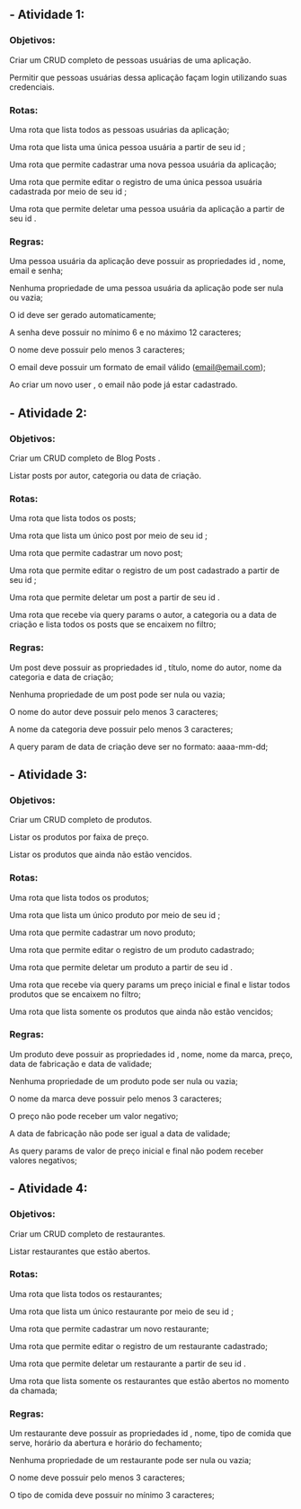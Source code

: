 ## - Atividade 1:

### Objetivos:

Criar um CRUD completo de pessoas usuárias de uma aplicação.

Permitir que pessoas usuárias dessa aplicação façam login utilizando suas credenciais.

### Rotas:

Uma rota que lista todos as pessoas usuárias da aplicação;

Uma rota que lista uma única pessoa usuária a partir de seu id ;

Uma rota que permite cadastrar uma nova pessoa usuária da aplicação;

Uma rota que permite editar o registro de uma única pessoa usuária cadastrada por meio de seu id ;

Uma rota que permite deletar uma pessoa usuária da aplicação a partir de seu id .

### Regras:

Uma pessoa usuária da aplicação deve possuir as propriedades id , nome, email e senha;

Nenhuma propriedade de uma pessoa usuária da aplicação pode ser nula ou vazia;

O id deve ser gerado automaticamente;

A senha deve possuir no mínimo 6 e no máximo 12 caracteres;

O nome deve possuir pelo menos 3 caracteres;

O email deve possuir um formato de email válido (email@email.com);

Ao criar um novo user , o email não pode já estar cadastrado.

## - Atividade 2:

### Objetivos:

Criar um CRUD completo de Blog Posts .

Listar posts por autor, categoria ou data de criação.

### Rotas:

Uma rota que lista todos os posts;

Uma rota que lista um único post por meio de seu id ;

Uma rota que permite cadastrar um novo post;

Uma rota que permite editar o registro de um post cadastrado a partir de seu id ;

Uma rota que permite deletar um post a partir de seu id .

Uma rota que recebe via query params o autor, a categoria ou a data de criação e lista todos os posts que se encaixem no filtro;

### Regras:

Um post deve possuir as propriedades id , título, nome do autor, nome da categoria e data de criação;

Nenhuma propriedade de um post pode ser nula ou vazia;

O nome do autor deve possuir pelo menos 3 caracteres;

A nome da categoria deve possuir pelo menos 3 caracteres;

A query param de data de criação deve ser no formato: aaaa-mm-dd;

## - Atividade 3:

### Objetivos:

Criar um CRUD completo de produtos.

Listar os produtos por faixa de preço.

Listar os produtos que ainda não estão vencidos.

### Rotas:

Uma rota que lista todos os produtos;

Uma rota que lista um único produto por meio de seu id ;

Uma rota que permite cadastrar um novo produto;

Uma rota que permite editar o registro de um produto cadastrado;

Uma rota que permite deletar um produto a partir de seu id .

Uma rota que recebe via query params um preço inicial e final e listar todos produtos que se encaixem no filtro;

Uma rota que lista somente os produtos que ainda não estão vencidos;

### Regras:

Um produto deve possuir as propriedades id , nome, nome da marca, preço, data de fabricação e data de validade;

Nenhuma propriedade de um produto pode ser nula ou vazia;

O nome da marca deve possuir pelo menos 3 caracteres;

O preço não pode receber um valor negativo;

A data de fabricação não pode ser igual a data de validade;

As query params de valor de preço inicial e final não podem receber valores negativos;

## - Atividade 4:

### Objetivos:

Criar um CRUD completo de restaurantes.

Listar restaurantes que estão abertos.

### Rotas:

Uma rota que lista todos os restaurantes;

Uma rota que lista um único restaurante por meio de seu id ;

Uma rota que permite cadastrar um novo restaurante;

Uma rota que permite editar o registro de um restaurante cadastrado;

Uma rota que permite deletar um restaurante a partir de seu id .

Uma rota que lista somente os restaurantes que estão abertos no momento da chamada;

### Regras:

Um restaurante deve possuir as propriedades id , nome, tipo de comida que serve, horário da abertura e horário do fechamento;

Nenhuma propriedade de um restaurante pode ser nula ou vazia;

O nome deve possuir pelo menos 3 caracteres;

O tipo de comida deve possuir no mínimo 3 caracteres;

